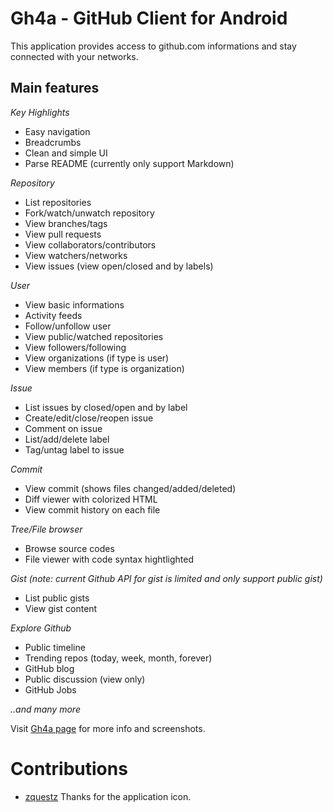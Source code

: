 Gh4a - GitHub Client for Android
================================
This application provides access to github.com informations and stay connected with your networks.

Main features
-------------
*Key Highlights*

* Easy navigation
* Breadcrumbs
* Clean and simple UI
* Parse README (currently only support Markdown)

*Repository*

* List repositories
* Fork/watch/unwatch repository
* View branches/tags
* View pull requests
* View collaborators/contributors
* View watchers/networks
* View issues (view open/closed and by labels)

*User*

* View basic informations
* Activity feeds
* Follow/unfollow user
* View public/watched repositories
* View followers/following
* View organizations (if type is user)
* View members (if type is organization)

*Issue*

* List issues by closed/open and by label
* Create/edit/close/reopen issue
* Comment on issue
* List/add/delete label
* Tag/untag label to issue

*Commit*

* View commit (shows files changed/added/deleted)
* Diff viewer with colorized HTML
* View commit history on each file

*Tree/File browser*

* Browse source codes
* File viewer with code syntax hightlighted

*Gist (note: current Github API for gist is limited and only support public gist)*

* List public gists
* View gist content

*Explore Github*

* Public timeline
* Trending repos (today, week, month, forever)
* GitHub blog
* Public discussion (view only)
* GitHub Jobs

<i>..and many more</i>

Visit [Gh4a page](http://slapperwan.github.com/gh4a/) for more info and screenshots.

Contributions
=============

* [zquestz](https://github.com/zquestz)  Thanks for the application icon.
